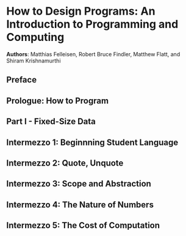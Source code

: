 # How to Design Programs: An Introduction to Programming and Computing
**Authors**: Matthias Felleisen, Robert Bruce Findler, Matthew Flatt, and Shiram Krishnamurthi

## Preface

## Prologue: How to Program

## Part I - Fixed-Size Data

## Intermezzo 1: Beginnning Student Language

## Intermezzo 2: Quote, Unquote

## Intermezzo 3: Scope and Abstraction

## Intermezzo 4: The Nature of Numbers

## Intermezzo 5: The Cost of Computation


